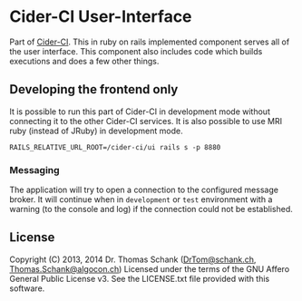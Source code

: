 Cider-CI User-Interface 
=======================

Part of [Cider-CI](https://github.com/cider-ci/cider-ci). This in ruby on rails
implemented component serves all of the user interface. This component also
includes code which builds executions and does a few other things. 


## Developing the frontend only

It is possible to run this part of Cider-CI in development mode without
connecting it to the other Cider-CI services. It is also possible to use MRI
ruby (instead of JRuby) in development mode. 

    RAILS_RELATIVE_URL_ROOT=/cider-ci/ui rails s -p 8880


### Messaging 

The application will try to open a connection to the configured message broker.
It will continue when in `development` or `test` environment with a warning (to
the console and log) if the connection could not be established. 


## License

Copyright (C) 2013, 2014 Dr. Thomas Schank  (DrTom@schank.ch, Thomas.Schank@algocon.ch)
Licensed under the terms of the GNU Affero General Public License v3.
See the LICENSE.txt file provided with this software.


